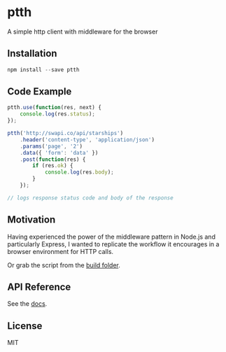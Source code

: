 # ptth

A simple http client with middleware for the browser

## Installation
 
```javascript
npm install --save ptth
```

## Code Example

```javascript
ptth.use(function(res, next) {
	console.log(res.status);
});

ptth('http://swapi.co/api/starships')
	.header('content-type', 'application/json')
	.params('page', '2')
	.data({ 'form': 'data' })
	.post(function(res) {
		if (res.ok) {
			console.log(res.body);
		}
	});

// logs response status code and body of the response
``` 

## Motivation

Having experienced the power of the middleware pattern in Node.js and particularly Express, I wanted to replicate the workflow it encourages in a browser environment for HTTP calls.

Or grab the script from the [build folder](build/).

## API Reference

See the [docs](docs/docs.md).

## License

MIT
